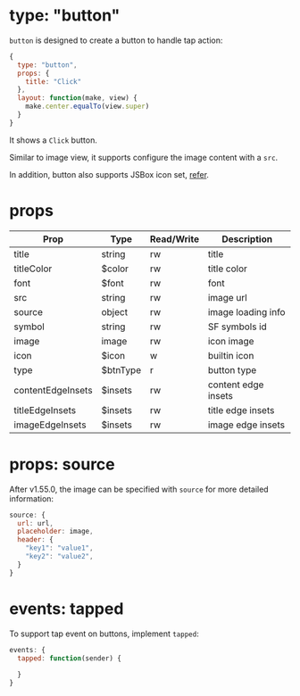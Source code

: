 # type: "button"

`button` is designed to create a button to handle tap action:

```js
{
  type: "button",
  props: {
    title: "Click"
  },
  layout: function(make, view) {
    make.center.equalTo(view.super)
  }
}
```

It shows a `Click` button.

Similar to image view, it supports configure the image content with a `src`.

In addition, button also supports JSBox icon set, [refer](en/data/method.md?id=iconcode-color-size).

# props

Prop | Type | Read/Write | Description
---|---|---|---
title | string | rw | title
titleColor | $color | rw | title color
font | $font | rw | font
src | string | rw | image url
source | object | rw | image loading info
symbol | string | rw | SF symbols id
image | image | rw | icon image
icon | $icon | w | builtin icon
type | $btnType | r | button type
contentEdgeInsets | $insets | rw | content edge insets
titleEdgeInsets | $insets | rw | title edge insets
imageEdgeInsets | $insets | rw | image edge insets

# props: source

After v1.55.0, the image can be specified with `source` for more detailed information:

```js
source: {
  url: url,
  placeholder: image,
  header: {
    "key1": "value1",
    "key2": "value2",
  }
}
```

# events: tapped

To support tap event on buttons, implement `tapped`:

```js
events: {
  tapped: function(sender) {
    
  }
}
```